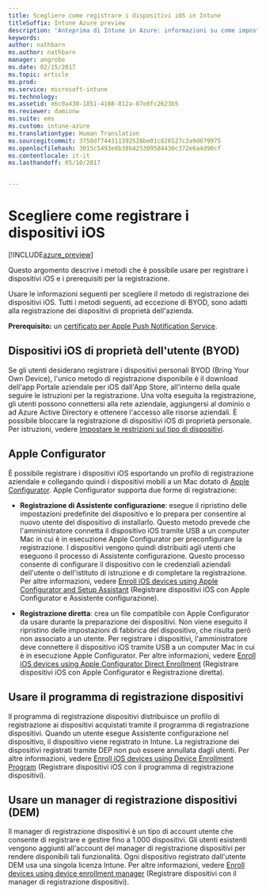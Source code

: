 ```yaml
---
title: Scegliere come registrare i dispositivi iOS in Intune
titleSuffix: Intune Azure preview
description: 'Anteprima di Intune in Azure: informazioni su come impostare la registrazione dei dispositivi iOS in Microsoft Intune.'
keywords: 
author: nathbarn
ms.author: nathbarn
manager: angrobe
ms.date: 02/15/2017
ms.topic: article
ms.prod: 
ms.service: microsoft-intune
ms.technology: 
ms.assetid: e6c0a430-1851-4108-812a-87e0fc2623b5
ms.reviewer: damionw
ms.suite: ems
ms.custom: intune-azure
ms.translationtype: Human Translation
ms.sourcegitcommit: 3758df744311392528be01c826527c2a9d879975
ms.openlocfilehash: 3015c5493e8b38b425309584430c372e6a4d90cf
ms.contentlocale: it-it
ms.lasthandoff: 05/10/2017


---
```


# <a name="choose-how-to-enroll-ios-devices"></a>Scegliere come registrare i dispositivi iOS

[!INCLUDE[azure_preview](../includes/azure_preview.md)]

Questo argomento descrive i metodi che è possibile usare per registrare i dispositivi iOS e i prerequisiti per la registrazione.

Usare le informazioni seguenti per scegliere il metodo di registrazione dei dispositivi iOS. Tutti i metodi seguenti, ad eccezione di BYOD, sono adatti alla registrazione dei dispositivi di proprietà dell'azienda.

**Prerequisito:** un [certificato per Apple Push Notification Service](get-an-apple-mdm-push-certificate.md).

## <a name="user-owned-ios-devices-byod"></a>Dispositivi iOS di proprietà dell'utente (BYOD)

Se gli utenti desiderano registrare i dispositivi personali BYOD (Bring Your Own Device), l'unico metodo di registrazione disponibile è il download dell'app Portale aziendale per iOS dall'App Store, all'interno della quale seguire le istruzioni per la registrazione. Una volta eseguita la registrazione, gli utenti possono connettersi alla rete aziendale, aggiungersi al dominio o ad Azure Active Directory e ottenere l'accesso alle risorse aziendali. È possibile bloccare la registrazione di dispositivi iOS di proprietà personale. Per istruzioni, vedere [Impostare le restrizioni sul tipo di dispositivi](set-enrollment-restrictions.md#set-device-type-restrictions).

## <a name="apple-configurator"></a>Apple Configurator

È possibile registrare i dispositivi iOS esportando un profilo di registrazione aziendale e collegando quindi i dispositivi mobili a un Mac dotato di [Apple Configurator](http://go.microsoft.com/fwlink/?LinkId=518017). Apple Configurator supporta due forme di registrazione:

- **Registrazione di Assistente configurazione**: esegue il ripristino delle impostazioni predefinite del dispositivo e lo prepara per consentire al nuovo utente del dispositivo di installarlo. Questo metodo prevede che l'amministratore connetta il dispositivo iOS tramite USB a un computer Mac in cui è in esecuzione Apple Configurator per preconfigurare la registrazione. I dispositivi vengono quindi distribuiti agli utenti che eseguono il processo di Assistente configurazione. Questo processo consente di configurare il dispositivo con le credenziali aziendali dell'utente o dell'istituto di istruzione e di completare la registrazione. Per altre informazioni, vedere [Enroll iOS devices using Apple Configurator and Setup Assistant](enroll-ios-devices-with-apple-configurator-and-setup-assistant.md) (Registrare dispositivi iOS con Apple Configurator e Assistente configurazione).

- **Registrazione diretta**: crea un file compatibile con Apple Configurator da usare durante la preparazione dei dispositivi. Non viene eseguito il ripristino delle impostazioni di fabbrica del dispositivo, che risulta però non associato a un utente. Per registrare i dispositivi, l'amministratore deve connettere il dispositivo iOS tramite USB a un computer Mac in cui è in esecuzione Apple Configurator. Per altre informazioni, vedere [Enroll iOS devices using Apple Configurator Direct Enrollment](enroll-ios-devices-with-apple-configurator-and-direct-enrollment.md) (Registrare dispositivi iOS con Apple Configurator e Registrazione diretta).

## <a name="use-the-device-enrollment-program-dep"></a>Usare il programma di registrazione dispositivi

Il programma di registrazione dispositivi distribuisce un profilo di registrazione ai dispositivi acquistati tramite il programma di registrazione dispositivi. Quando un utente esegue Assistente configurazione nel dispositivo, il dispositivo viene registrato in Intune. La registrazione dei dispositivi registrati tramite DEP non può essere annullata dagli utenti. Per altre informazioni, vedere [Enroll iOS devices using Device Enrollment Program](enroll-ios-devices-using-device-enrollment-program.md) (Registrare dispositivi iOS con il programma di registrazione dispositivi).

## <a name="use-the-device-enrollment-manager-dem"></a>Usare un manager di registrazione dispositivi (DEM)
Il manager di registrazione dispositivi è un tipo di account utente che consente di registrare e gestire fino a 1.000 dispositivi. Gli utenti esistenti vengono aggiunti all'account del manager di registrazione dispositivi per rendere disponibili tali funzionalità. Ogni dispositivo registrato dall'utente DEM usa una singola licenza Intune. Per altre informazioni, vedere [Enroll devices using device enrollment manager](enroll-devices-using-device-enrollment-manager.md) (Registrare dispositivi con il manager di registrazione dispositivi).

